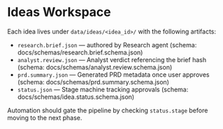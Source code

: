 ﻿# Ideas Workspace

Each idea lives under `data/ideas/<idea_id>/` with the following artifacts:

- `research.brief.json` — authored by Research agent (schema: docs/schemas/research.brief.schema.json)
- `analyst.review.json` — Analyst verdict referencing the brief hash (schema: docs/schemas/analyst.review.schema.json)
- `prd.summary.json` — Generated PRD metadata once user approves (schema: docs/schemas/prd.summary.schema.json)
- `status.json` — Stage machine tracking approvals (schema: docs/schemas/idea.status.schema.json)

Automation should gate the pipeline by checking `status.stage` before moving to the next phase.
